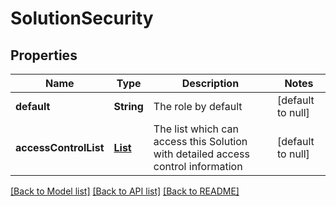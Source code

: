 # SolutionSecurity
## Properties

| Name | Type | Description | Notes |
|------------ | ------------- | ------------- | -------------|
| **default** | **String** | The role by default | [default to null] |
| **accessControlList** | [**List**](SolutionAccessControl.md) | The list which can access this Solution with detailed access control information | [default to null] |

[[Back to Model list]](../README.md#documentation-for-models) [[Back to API list]](../README.md#documentation-for-api-endpoints) [[Back to README]](../README.md)

